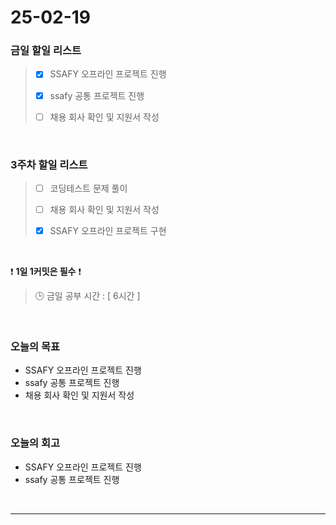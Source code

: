 # 25-02-19

### 금일 할일 리스트

> - [x] SSAFY 오프라인 프로젝트 진행
>
> - [x] ssafy 공통 프로젝트 진행
>
> - [ ] 채용 회사 확인 및 지원서 작성


<br/>

### 3주차 할일 리스트

> - [ ] 코딩테스트 문제 풀이
>
> - [ ] 채용 회사 확인 및 지원서 작성
>
> - [x] SSAFY 오프라인 프로젝트 구현

<br/>

❗ **1일 1커밋은 필수** ❗

> 🕒 금일 공부 시간 : [ 6시간 ]

<br/>

### 오늘의 목표
- SSAFY 오프라인 프로젝트 진행
- ssafy 공통 프로젝트 진행
- 채용 회사 확인 및 지원서 작성

<br>

### 오늘의 회고
- SSAFY 오프라인 프로젝트 진행
- ssafy 공통 프로젝트 진행

<br/>

---
